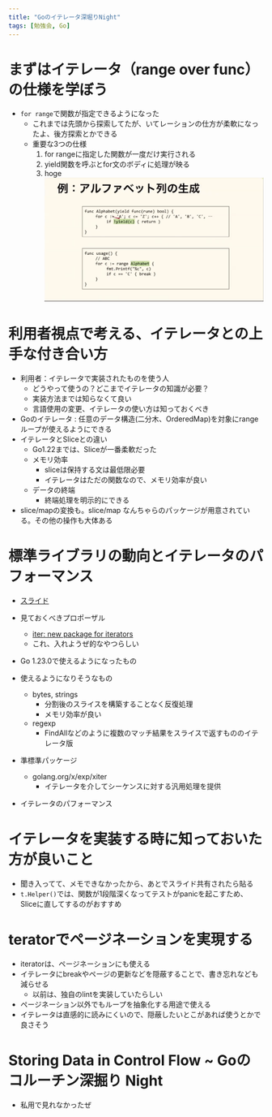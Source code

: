 ```yaml
---
title: "Goのイテレータ深堀りNight"
tags: [勉強会, Go]
---
```


# まずはイテレータ（range over func）の仕様を学ぼう
- `for range`で関数が指定できるようになった
  - これまでは先頭から探索してたが、いてレーションの仕方が柔軟になったよ、後方探索とかできる
  - 重要な3つの仕様
      1. for rangeに指定した関数が一度だけ実行される
      2. yield関数を呼ぶとfor文のボディに処理が映る
      3. hoge
![`for range`で関数が指定](/image/event/for_range_func_example.png)

# 利用者視点で考える、イテレータとの上手な付き合い方
- 利用者：イテレータで実装されたものを使う人
  - どうやって使うの？どこまでイテレータの知識が必要？
  - 実装方法までは知らなくて良い
  - 言語使用の変更、イテレータの使い方は知っておくべき
- Goのイテレータ : 任意のデータ構造(二分木、OrderedMap)を対象にrangeループが使えるようにできる
- イテレータとSliceとの違い
  - Go1.22までは、Sliceが一番柔軟だった
  - メモリ効率
    - sliceは保持する文は最低限必要
    - イテレータはただの関数なので、メモリ効率が良い
  - データの終端
    - 終端処理を明示的にできる
- slice/mapの変換も。slice/map なんちゃらのパッケージが用意されている。その他の操作も大体ある

# 標準ライブラリの動向とイテレータのパフォーマンス
- [スライド](https://speakerdeck.com/makki_d/biao-zhun-raiburarinodong-xiang-toiteretanopahuomansu?slide=5)
- 見ておくべきプロポーザル
  - [iter: new package for iterators](https://github.com/golang/go/issues/61897)
  - これ、入れようぜ的なやつらしい
- Go 1.23.0で使えるようになったもの
- 使えるようになりそうなもの
  - bytes, strings
    - 分割後のスライスを構築することなく反復処理
    - メモリ効率が良い
  - regexp
    - FindAllなどのように複数のマッチ結果をスライスで返すもののイテレータ版
- 準標準パッケージ
  - golang.org/x/exp/xiter
    - イテレータを介してシーケンスに対する汎用処理を提供

- イテレータのパフォーマンス

# イテレータを実装する時に知っておいた方が良いこと
- 聞き入ってて、メモできなかったから、あとでスライド共有されたら貼る
- `t.Helper()`では、関数が1段階深くなってテストがpanicを起こすため、Sliceに直してするのがおすすめ

# teratorでページネーションを実現する
- iteratorは、ページネーションにも使える
- イテレータにbreakやページの更新などを隠蔽することで、書き忘れなども減らせる
  - 以前は、独自のlintを実装していたらしい
- ページネーション以外でもループを抽象化する用途で使える
- イテレータは直感的に読みにくいので、隠蔽したいとこがあれば使うとかで良さそう

# Storing Data in Control Flow ~ Goのコルーチン深掘り Night
- 私用で見れなかったぜ